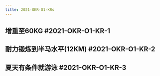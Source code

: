 ```yaml
---
title: 2021-OKR-O1-KRs
---
```


## 增重至60KG #2021-OKR-O1-KR-1
## 耐力锻炼到半马水平(12KM) #2021-OKR-O1-KR-2
## 夏天有条件就游泳 #2021-OKR-O1-KR-3
